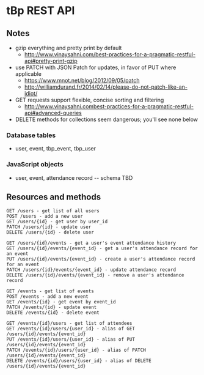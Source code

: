 # tBp REST API

## Notes

- gzip everything and pretty print by default
  - http://www.vinaysahni.com/best-practices-for-a-pragmatic-restful-api#pretty-print-gzip
- use PATCH with JSON Patch for updates, in favor of PUT where applicable
  - https://www.mnot.net/blog/2012/09/05/patch
  - http://williamdurand.fr/2014/02/14/please-do-not-patch-like-an-idiot/
- GET requests support flexible, concise sorting and filtering
  - http://www.vinaysahni.combest-practices-for-a-pragmatic-restful-api#advanced-queries
- DELETE methods for collections seem dangerous; you'll see none below

### Database tables
- user, event, tbp_event, tbp_user

### JavaScript objects
- user, event, attendance record -- schema TBD

## Resources and methods
	GET /users - get list of all users
	POST /users - add a new user
	GET /users/{id} - get user by user_id
	PATCH /users/{id} - update user
	DELETE /users/{id} - delete user

	GET /users/{id}/events - get a user's event attendance history
	GET /users/{id}/events/{event_id} - get a user's attendance record for an event
	PUT /users/{id}/events/{event_id} - create a user's attendance record for an event
	PATCH /users/{id}/events/{event_id} - update attendance record
	DELETE /users/{id}/events/{event_id} - remove a user's attendance record

	GET /events - get list of events
	POST /events - add a new event
	GET /events/{id} - get event by event_id
	PATCH /events/{id} - update event
	DELETE /events/{id} - delete event

	GET /events/{id}/users - get list of attendees
	GET /events/{id}/users/{user_id} - alias of GET /users/{id}/events/{event_id}
	PUT /events/{id}/users/{user_id} - alias of PUT /users/{id}/events/{event_id}
	PATCH /events/{id}/users/{user_id} - alias of PATCH /users/{id}/events/{event_id}
	DELETE /events/{id}/users/{user_id} - alias of DELETE /users/{id}/events/{event_id}
